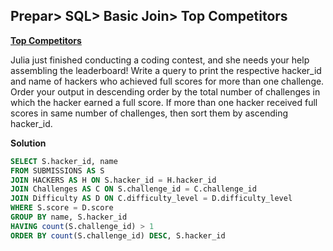 
## Prepar> SQL> Basic Join> Top Competitors
**[Top Competitors](https://www.hackerrank.com/challenges/full-score/problem?isFullScreen=true&h_r=next-challenge&h_v=zen&h_r=next-challenge&h_v=zen&h_r=next-challenge&h_v=zen&h_r=next-challenge&h_v=zen&h_r=next-challenge&h_v=zen&h_r=next-challenge&h_v=zen&h_r=next-challenge&h_v=zen)**

Julia just finished conducting a coding contest, and she needs your help assembling the leaderboard!
Write a query to print the respective hacker_id and name of hackers who achieved full scores for more than one challenge. 
Order your output in descending order by the total number of challenges in which the hacker earned a full score. 
If more than one hacker received full scores in same number of challenges, then sort them by ascending hacker_id.

**Solution**
```sql
SELECT S.hacker_id, name
FROM SUBMISSIONS AS S
JOIN HACKERS AS H ON S.hacker_id = H.hacker_id
JOIN Challenges AS C ON S.challenge_id = C.challenge_id
JOIN Difficulty AS D ON C.difficulty_level = D.difficulty_level
WHERE S.score = D.score
GROUP BY name, S.hacker_id
HAVING count(S.challenge_id) > 1
ORDER BY count(S.challenge_id) DESC, S.hacker_id
```
